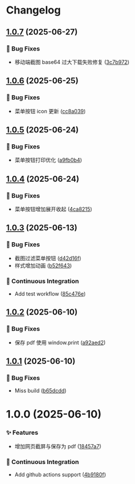<a name="readme-top"></a>

# Changelog

## [1.0.7](https://github.com/yuntijs/made-with-tabtab/compare/v1.0.6...v1.0.7) (2025-06-27)


### 🐛 Bug Fixes

* 移动端截图 base64 过大下载失败修复 ([3c7b972](https://github.com/yuntijs/made-with-tabtab/commit/3c7b972))

## [1.0.6](https://github.com/yuntijs/made-with-tabtab/compare/v1.0.5...v1.0.6) (2025-06-25)


### 🐛 Bug Fixes

* 菜单按钮 icon 更新 ([cc8a039](https://github.com/yuntijs/made-with-tabtab/commit/cc8a039))

## [1.0.5](https://github.com/yuntijs/made-with-tabtab/compare/v1.0.4...v1.0.5) (2025-06-24)


### 🐛 Bug Fixes

* 菜单按钮打印优化 ([a9fb0b4](https://github.com/yuntijs/made-with-tabtab/commit/a9fb0b4))

## [1.0.4](https://github.com/yuntijs/made-with-tabtab/compare/v1.0.3...v1.0.4) (2025-06-24)


### 🐛 Bug Fixes

* 菜单按钮增加展开收起 ([4ca8215](https://github.com/yuntijs/made-with-tabtab/commit/4ca8215))

## [1.0.3](https://github.com/yuntijs/made-with-tabtab/compare/v1.0.2...v1.0.3) (2025-06-13)


### 🐛 Bug Fixes

* 截图过滤菜单按钮 ([d42d16f](https://github.com/yuntijs/made-with-tabtab/commit/d42d16f))
* 样式增加动画 ([b52f643](https://github.com/yuntijs/made-with-tabtab/commit/b52f643))


### 🔧 Continuous Integration

* Add test workflow ([85c476e](https://github.com/yuntijs/made-with-tabtab/commit/85c476e))

## [1.0.2](https://github.com/yuntijs/made-with-tabtab/compare/v1.0.1...v1.0.2) (2025-06-10)


### 🐛 Bug Fixes

* 保存 pdf 使用 window.print ([a92aed2](https://github.com/yuntijs/made-with-tabtab/commit/a92aed2))

## [1.0.1](https://github.com/yuntijs/made-with-tabtab/compare/v1.0.0...v1.0.1) (2025-06-10)


### 🐛 Bug Fixes

* Miss build ([b65dcdd](https://github.com/yuntijs/made-with-tabtab/commit/b65dcdd))

# 1.0.0 (2025-06-10)


### ✨ Features

* 增加网页截屏与保存为 pdf ([18457a7](https://github.com/yuntijs/made-with-tabtab/commit/18457a7))


### 🔧 Continuous Integration

* Add github actions support ([4b9180f](https://github.com/yuntijs/made-with-tabtab/commit/4b9180f))
